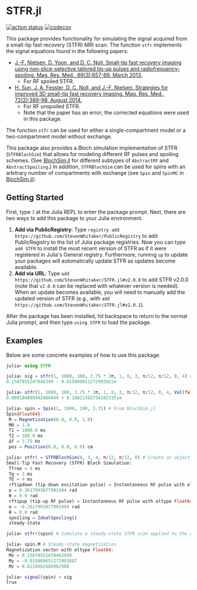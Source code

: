 # STFR.jl

[![action status](https://github.com/StevenWhitaker/STFR.jl/actions/workflows/runtests.yml/badge.svg)](https://github.com/StevenWhitaker/STFR.jl/actions)
[![codecov](https://codecov.io/gh/StevenWhitaker/STFR.jl/branch/main/graph/badge.svg?token=7OQodIVYIV)](https://codecov.io/gh/StevenWhitaker/STFR.jl)

This package provides functionality for simulating the signal acquired from a
small-tip fast recovery (STFR) MRI scan. The function `stfr` implements the
signal equations found in the following papers:

- [J.-F. Nielsen, D. Yoon, and D. C. Noll. Small-tip fast recovery imaging using non-slice-selective tailored tip-up pulses and radiofrequency-spoiling. Mag. Res. Med., 69(3):657-66, March 2013.](https://onlinelibrary.wiley.com/doi/full/10.1002/mrm.24289)
    - For RF spoiled STFR.
- [H. Sun, J. A. Fessler, D. C. Noll, and J.-F. Nielsen. Strategies for improved 3D small-tip fast recovery imaging. Mag. Res. Med., 72(2):389-98, August 2014.](https://onlinelibrary.wiley.com/doi/abs/10.1002/mrm.24947)
    - For RF unspoiled STFR.
    - Note that the paper has an error; the corrected equations were used in
      this package.

The function `stfr` can be used for either a single-compartment model or a
two-compartment model without exchange.

This package also provides a Bloch simulation implementation of STFR
(`STFRBlochSim`) that allows for modeling different RF pulses and spoiling
schemes. (See [BlochSim.jl](https://github.com/StevenWhitaker/BlochSim.jl) for
different subtypes of `AbstractRF` and `AbstractSpoiling`.) In addition,
`STFRBlochSim` can be used for spins with an arbitrary number of compartments
with exchange (see `Spin` and `SpinMC` in
[BlochSim.jl](https://github.com/StevenWhitaker/BlochSim.jl)).

## Getting Started

First, type `]` at the Julia REPL to enter the package prompt.
Next, there are two ways to add this package to your Julia environment.
1. **Add via PublicRegistry**: Type
   `registry add https://github.com/StevenWhitaker/PublicRegistry` to add
   PublicRegistry to the list of Julia package registries. Now you can type
   `add STFR` to install the most recent version of STFR as if it were
   registered in Julia's General registry. Furthermore, running `up` to update
   your packages will automatically update STFR as updates become available.
1. **Add via URL**: Type `add https://github.com/StevenWhitaker/STFR.jl#v2.0.0`
   to add STFR v2.0.0 (note that `v2.0.0` can be replaced with whatever version
   is needed). When an update becomes available, you will need to manually add
   the updated version of STFR (e.g., with
   `add https://github.com/StevenWhitaker/STFR.jl#v2.0.1`).

After the package has been installed, hit backspace to return to the normal
Julia prompt, and then type `using STFR` to load the package.

## Examples

Below are some concrete examples of how to use this package.

```julia
julia> using STFR

julia> sig = stfr(1, 1000, 100, 3.75 * 2π, 1, 8, 3, π/12, π/12, 0, 4) # Spoiled STFR
0.1587855247046399 - 0.01500965127299392im

julia> stfr(1, 1000, 100, 3.75 * 2π, 1, 8, 3, π/12, π/12, 0, 4, Val(false)) # No RF spoiling
0.009194809492086849 + 0.16021302758102335im

julia> spin = Spin(1, 1000, 100, 3.75) # From BlochSim.jl
Spin{Float64}:
 M = Magnetization(0.0, 0.0, 1.0)
 M0 = 1.0
 T1 = 1000.0 ms
 T2 = 100.0 ms
 Δf = 3.75 Hz
 pos = Position(0.0, 0.0, 0.0) cm

julia> stfr! = STFRBlochSim(8, 3, 4, π/12, π/12, 0) # Create an object to simulate an STFR scan
Small-Tip Fast Recovery (STFR) Bloch Simulation:
 Tfree = 8 ms
 Tg = 3 ms
 TE = 4 ms
 rftipdown (tip-down excitation pulse) = Instantaneous RF pulse with eltype Float64:
 α = 0.2617993877991494 rad
 θ = 0.0 rad
 rftipup (tip-up RF pulse) = Instantaneous RF pulse with eltype Float64:
 α = -0.2617993877991494 rad
 θ = 0.0 rad
 spoiling = IdealSpoiling()
 steady-state

julia> stfr!(spin) # Simulate a steady-state STFR scan applied to the given spin

julia> spin.M # Steady-state magnetization
Magnetization vector with eltype Float64:
 Mx = 0.15878552470463958
 My = -0.015009651272993887
 Mz = 0.6210482688962908

julia> signal(spin) ≈ sig
true
```
